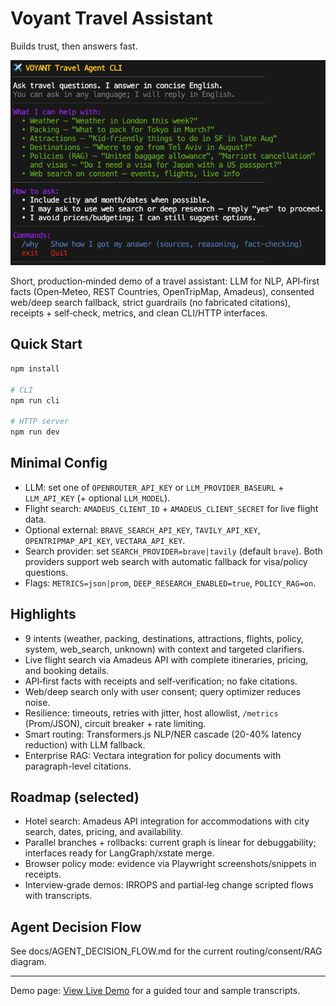# Voyant Travel Assistant

Builds trust, then answers fast.

![Voyant Travel Assistant Screenshot](./assets/screenshot.png)

Short, production‑minded demo of a travel assistant: LLM for NLP, API‑first facts (Open‑Meteo, REST Countries, OpenTripMap, Amadeus), consented web/deep search fallback, strict guardrails (no fabricated citations), receipts + self‑check, metrics, and clean CLI/HTTP interfaces.

## Quick Start
```bash
npm install

# CLI
npm run cli

# HTTP server
npm run dev
```

## Minimal Config
- LLM: set one of `OPENROUTER_API_KEY` or `LLM_PROVIDER_BASEURL` + `LLM_API_KEY` (+ optional `LLM_MODEL`).
- Flight search: `AMADEUS_CLIENT_ID` + `AMADEUS_CLIENT_SECRET` for live flight data.
- Optional external: `BRAVE_SEARCH_API_KEY`, `TAVILY_API_KEY`, `OPENTRIPMAP_API_KEY`, `VECTARA_API_KEY`.
- Search provider: set `SEARCH_PROVIDER=brave|tavily` (default `brave`). Both providers support web search with automatic fallback for visa/policy questions.
- Flags: `METRICS=json|prom`, `DEEP_RESEARCH_ENABLED=true`, `POLICY_RAG=on`.

## Highlights
- 9 intents (weather, packing, destinations, attractions, flights, policy, system, web_search, unknown) with context and targeted clarifiers.
- Live flight search via Amadeus API with complete itineraries, pricing, and booking details.
- API‑first facts with receipts and self‑verification; no fake citations.
- Web/deep search only with user consent; query optimizer reduces noise.
- Resilience: timeouts, retries with jitter, host allowlist, `/metrics` (Prom/JSON), circuit breaker + rate limiting.
- Smart routing: Transformers.js NLP/NER cascade (20-40% latency reduction) with LLM fallback.
- Enterprise RAG: Vectara integration for policy documents with paragraph-level citations.

## Roadmap (selected)
- Hotel search: Amadeus API integration for accommodations with city search, dates, pricing, and availability.
- Parallel branches + rollbacks: current graph is linear for debuggability; interfaces ready for LangGraph/xstate merge.
- Browser policy mode: evidence via Playwright screenshots/snippets in receipts.
- Interview‑grade demos: IRROPS and partial‑leg change scripted flows with transcripts.

## Agent Decision Flow

See docs/AGENT_DECISION_FLOW.md for the current routing/consent/RAG diagram.

---

Demo page: [View Live Demo](https://chernistry.github.io/voyant/) for a guided tour and sample transcripts.
